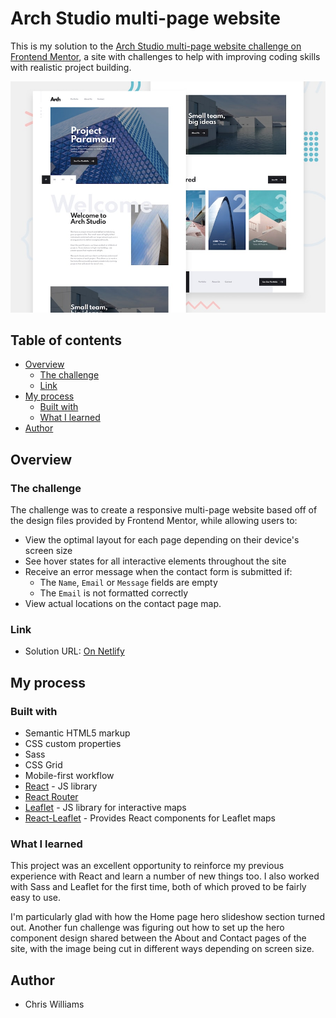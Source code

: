 # Arch Studio multi-page website

This is my solution to the [Arch Studio multi-page website challenge on Frontend Mentor](https://www.frontendmentor.io/challenges/arch-studio-multipage-website-wNIbOFYR6), a site with challenges to help with improving coding skills with realistic project building.

![Design preview for the Arch Studio multi-page website coding challenge](./preview.jpg)

## Table of contents

- [Overview](#overview)
  - [The challenge](#the-challenge)
  - [Link](#link)
- [My process](#my-process)
  - [Built with](#built-with)
  - [What I learned](#what-i-learned)
- [Author](#author)

## Overview

### The challenge

The challenge was to create a responsive multi-page website based off of the design files provided by Frontend Mentor, while allowing users to:

- View the optimal layout for each page depending on their device's screen size
- See hover states for all interactive elements throughout the site
- Receive an error message when the contact form is submitted if:
  - The `Name`, `Email` or `Message` fields are empty
  - The `Email` is not formatted correctly
- View actual locations on the contact page map.

### Link

- Solution URL: [On Netlify](https://arch-studio-project047.netlify.app/)

## My process

### Built with

- Semantic HTML5 markup
- CSS custom properties
- Sass
- CSS Grid
- Mobile-first workflow
- [React](https://reactjs.org/) - JS library
- [React Router](https://reactrouter.com/)
- [Leaflet](https://leafletjs.com/) - JS library for interactive maps
- [React-Leaflet](https://react-leaflet.js.org/) - Provides React components for Leaflet maps

### What I learned

This project was an excellent opportunity to reinforce my previous experience with React and learn a number of new things too. I also worked with Sass and Leaflet for the first time, both of which proved to be fairly easy to use.

I'm particularly glad with how the Home page hero slideshow section turned out. Another fun challenge was figuring out how to set up the hero component design shared between the About and Contact pages of the site, with the image being cut in different ways depending on screen size.

## Author

- Chris Williams
